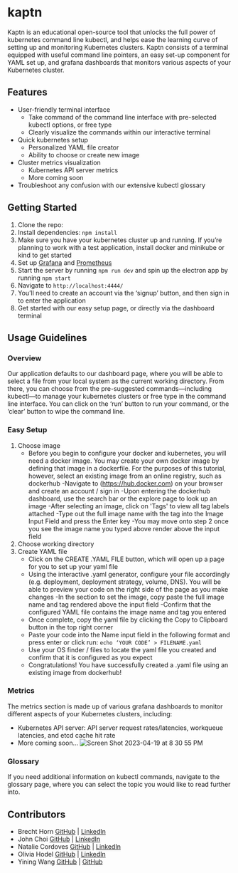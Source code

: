 # kaptn

Kaptn is an educational open-source tool that unlocks the full power of kubernetes command line kubectl, and helps ease the learning curve of setting up and monitoring Kubernetes clusters. Kaptn consists of a terminal equipped with useful command line pointers, an easy set-up component for YAML set up, and grafana dashboards that monitors various aspects of your Kubernetes cluster. 

## Features
- User-friendly terminal interface
  - Take command of the command line interface with pre-selected kubectl options, or free type
  - Clearly visualize the commands within our interactive terminal
- Quick kubernetes setup 
  - Personalized YAML file creator
  - Ability to choose or create new image
- Cluster metrics visualization
  - Kubernetes API server metrics
  - More coming soon
- Troubleshoot any confusion with our extensive kubectl glossary

## Getting Started
1. Clone the repo:
2. Install dependencies: `npm install`
3. Make sure you have your kubernetes cluster up and running. If you’re planning to work with a test application, install docker and minikube or kind to get started
4. Set up [Grafana](https://grafana.com/get/?plcmt=top-nav&cta=downloads) and [Prometheus](https://prometheus.io/download/)
5. Start the server by running `npm run dev` and spin up the electron app by running `npm start`
6. Navigate to `http://localhost:4444/`
7. You’ll need to create an account via the ‘signup’ button, and then sign in to enter the application
8. Get started with our easy setup page, or directly via the dashboard terminal

## Usage Guidelines

### Overview
Our application defaults to our dashboard page, where you will be able to select a file from your local system as the current working directory. From there, you can choose from the pre-suggested commands—including kubectl—to manage your kubernetes clusters or free type in the command line interface. You can click on the ‘run’ button to run your command, or the ‘clear’ button to wipe the command line.

### Easy Setup
1. Choose image
    - Before you begin to configure your docker and kubernetes, you will need a docker image. You may create your own docker image by defining that image       in a dockerfile. For the purposes of this tutorial, however, select an existing image from an online registry, such as dockerhub
        -Navigate to (https://hub.docker.com) on your browser and create an account / sign in
        -Upon entering the dockerhub dashboard, use the search bar or the explore page to look up an image 
        -After selecting an image, click on 'Tags' to view all tag labels attached
    -Type out the full image name with the tag into the Image Input Field and press the Enter key
    -You may move onto step 2 once you see the image name you typed above render above the input field
2. Choose working directory
3. Create YAML file
    - Click on the CREATE .YAML FILE button, which will open up a page for you to set up your yaml file
    - Using the interactive .yaml generator, configure your file accordingly (e.g. deployment, deployment strategy, volume, DNS). You will be able to preview your code on the right side of the page as you make changes
        -In the section to set the image, copy paste the full image name and tag rendered above the input field
        -Confirm that the configured YAML file contains the image name and tag you entered 
    - Once complete, copy the yaml file by clicking the Copy to Clipboard button in the top right corner 
    - Paste your code into the Name input field in the following format and press enter or click run: `echo ‘YOUR CODE’ > FILENAME.yaml`
    - Use your OS finder / files to locate the yaml file you created and confirm that it is configured as you expect
    - Congratulations! You have successfully created a .yaml file using an existing image from dockerhub!
    
### Metrics
The metrics section is made up of various grafana dashboards to monitor different aspects of your Kubernetes clusters, including:
  - Kubernetes API server: API server request rates/latencies, workqueue latencies, and etcd cache hit rate
  - More coming soon…
  ![Screen Shot 2023-04-19 at 8 30 55 PM](https://user-images.githubusercontent.com/121407046/233463294-1ac4b9f4-12a6-467c-b4ff-5af227d7c6f6.png)
  
### Glossary
If you need additional information on kubectl commands, navigate to the glossary page, where you can select the topic you would like to read further into. 



## Contributors
- Brecht Horn [GitHub](https://github.com/brechtsky) | [LinkedIn](https://www.linkedin.com/in/brecht-horn-a9b839213/)
- John Choi [GitHub](https://github.com/jhwiwonc) | [LinkedIn](https://www.linkedin.com/in/hwi-won-choi-057081191/)
- Natalie Cordoves [GitHub](https://github.com/ncordoves) | [LinkedIn](https://www.linkedin.com/in/natalie-cordoves)
- Olivia Hodel [GitHub](https://github.com/ohodel) | [LinkedIn](https://www.linkedin.com/in/olivia-hodel/)
- Yining Wang [GitHub](https://github.com/yiningcw) | [GitHub](https://www.linkedin.com/in/yining-wang-83b896108/)



    







  
